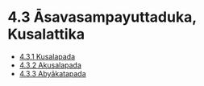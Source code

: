 

# 4.3 Āsavasampayuttaduka, Kusalattika

* [4.3.1 Kusalapada](4.3/4.3.1.md)
* [4.3.2 Akusalapada](4.3/4.3.2.md)
* [4.3.3 Abyākatapada](4.3/4.3.3.md)



